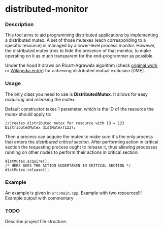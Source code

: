 # distributed-monitor

### Description

This tool aims to aid programming distributed applications by implementing a distributed mutex.
A set of those mutexes (each corresponding to a specific resource) is managed by a lower-level
process monitor. However, the distributed mutex tries to hide the presence of that monitor,
to make operating on it as much transparent for the end-programmer as possible.

Under the hood it draws on Ricart-Agrawala algorithm (check [original work](http://www.cs.ucf.edu/courses/cop6614/fall2005/Ricart-Agrawala.pdf) or [Wikipedia entry](en.wikipedia.org/wiki/Ricart–Agrawala_algorithm)) for achieving distributed mutual exclusion (DME).

### Usage

The only class you need to use is **DistributedMutex**. It allows for easy *acquiring* and *releasing* the mutex:

Default constructor takes 1 parameter, which is the ID of the resource the mutex should apply to:

```
//Creates distributed mutex for resource with ID = 123
DistributedMutex distMutex(123);
```
Then a process can acquire the mutex to make sure it's the only process that enters the *distributed critical section*. After performing action in critical section the requesting process ought to release it, thus allowing processes running on other nodes to perform their actions in critical section:

```
distMutex.acquire();
/* HERE GOES THE ACTION UNDERTAKEN IN CRITICAL SECTION */
distMutex.release();
```
### Example

An example is given in `src/main.cpp`.
Example with two resources!!!
Example output with commentary

### TODO
Describe project file structure.
